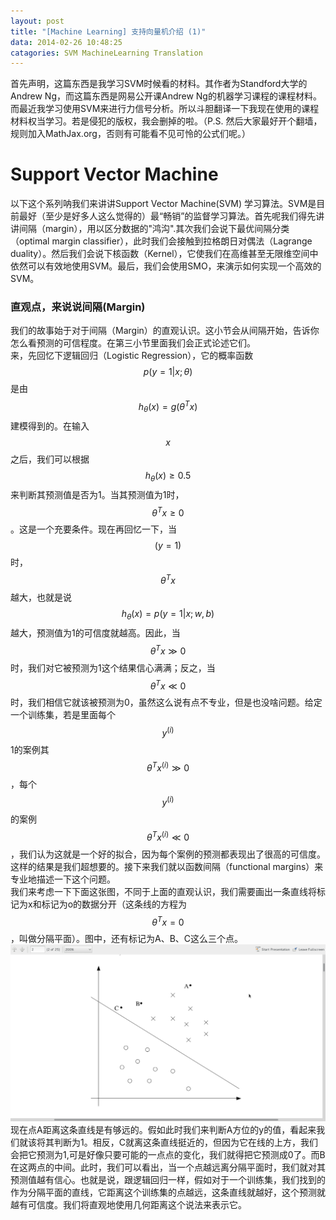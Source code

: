 ```yaml
---
layout: post
title: "[Machine Learning] 支持向量机介绍 (1)"
data: 2014-02-26 10:48:25
catagories: SVM MachineLearning Translation 
---
```


首先声明，这篇东西是我学习SVM时候看的材料。其作者为Standford大学的Andrew Ng，而这篇东西是网易公开课Andrew Ng的机器学习课程的课程材料。而最近我学习使用SVM来进行力信号分析。所以斗胆翻译一下我现在使用的课程材料权当学习。若是侵犯的版权，我会删掉的啦。（P.S. 然后大家最好开个翻墙，规则加入MathJax.org，否则有可能看不见可怜的公式们呢。）

Support Vector Machine
======================

以下这个系列呐我们来讲讲Support Vector Machine(SVM) 学习算法。SVM是目前最好（至少是好多人这么觉得的）最“畅销”的监督学习算法。首先呢我们得先讲讲间隔（margin），用以区分数据的"鸿沟".其次我们会说下最优间隔分类（optimal margin classifier），此时我们会接触到拉格朗日对偶法（Lagrange duality）。然后我们会说下核函数（Kernel），它使我们在高维甚至无限维空间中依然可以有效地使用SVM。最后，我们会使用SMO，来演示如何实现一个高效的SVM。

### 直观点，来说说间隔(Margin)

我们的故事始于对于间隔（Margin）的直观认识。这小节会从间隔开始，告诉你怎么看预测的可信程度。在第三小节里面我们会正式论述它们。  
来，先回忆下逻辑回归（Logistic Regression），它的概率函数$${p(y=1|x;\theta)}$$是由$${h_\theta(x) = g(\theta^{T}x)}$$建模得到的。在输入$${x}$$之后，我们可以根据$${h_{\theta}(x)\geq0.5}$$来判断其预测值是否为1。当其预测值为1时，$$\theta^{T}x\geq0$$。这是一个充要条件。现在再回忆一下，当$$(y=1)$$时，$$\theta^{T}x$$越大，也就是说$$h_{\theta}(x)=p(y=1|x;w,b)$$越大，预测值为1的可信度就越高。因此，当$$\theta^{T}x\gg0$$时，我们对它被预测为1这个结果信心满满；反之，当$$\theta^{T}x\ll0$$时，我们相信它就该被预测为0，虽然这么说有点不专业，但是也没啥问题。给定一个训练集，若是里面每个$$y^{(i)}$$1的案例其$$\theta^{T}x^{(i)}\gg0$$，每个$$y^{(i)}$$的案例$$\theta^{T}x^{(i)}\ll0$$，我们认为这就是一个好的拟合，因为每个案例的预测都表现出了很高的可信度。这样的结果是我们超想要的。接下来我们就以函数间隔（functional margins）来专业地描述一下这个问题。  
我们来考虑一下下面这张图，不同于上面的直观认识，我们需要画出一条直线将标记为x和标记为o的数据分开（这条线的方程为$$\theta^{T}x=0$$，叫做分隔平面）。图中，还有标记为A、B、C这么三个点。  
<img src="/picture/svm/svmClassifier1.png" width="628"/>
现在点A距离这条直线是有够远的。假如此时我们来判断A方位的y的值，看起来我们就该将其判断为1。相反，C就离这条直线挺近的，但因为它在线的上方，我们会把它预测为1,可是好像只要可能的一点点的变化，我们就得把它预测成0了。而B在这两点的中间。此时，我们可以看出，当一个点越远离分隔平面时，我们就对其预测值越有信心。也就是说，跟逻辑回归一样，假如对于一个训练集，我们找到的作为分隔平面的直线，它距离这个训练集的点越远，这条直线就越好，这个预测就越有可信度。我们将直观地使用几何距离这个说法来表示它。
